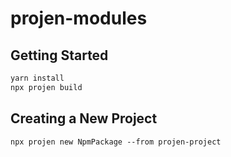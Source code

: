 # projen-modules

## Getting Started

```sh
yarn install
npx projen build
```

## Creating a New Project


```
npx projen new NpmPackage --from projen-project
```
